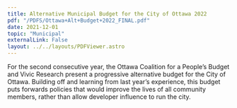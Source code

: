 ```yaml
---
title: Alternative Municipal Budget for the City of Ottawa 2022
pdf: "/PDFS/Ottawa+Alt+Budget+2022_FINAL.pdf"
date: 2021-12-01
topic: "Municipal"
externalLink: False
layout: ../../layouts/PDFViewer.astro
---
```


For the second consecutive year, the Ottawa Coalition for a People’s Budget and Vivic
Research present a progressive alternative budget for the City of Ottawa. Building
off and learning from last year’s experience, this budget puts forwards policies that
would improve the lives of all community members, rather than allow developer influence
to run the city.
